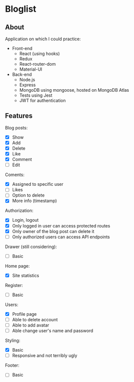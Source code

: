 # Bloglist

## About

Application on which I could practice:

- Front-end
  - React (using hooks)
  - Redux
  - React-router-dom
  - Material-UI
- Back-end
  - Node.js
  - Express
  - MongoDB using mongoose, hosted on MongoDB Atlas
  - Tests using Jest
  - JWT for authentication

## Features

Blog posts:

- [x] Show
- [x] Add
- [x] Delete
- [x] Like
- [x] Comment
- [ ] Edit

Coments:

- [x] Assigned to specific user
- [ ] Likes
- [ ] Option to delete
- [x] More info (timestamp)

Authorization:

- [x] Login, logout
- [x] Only logged in user can access protected routes
- [x] Only owner of the blog post can delete it
- [ ] Only authorized users can access API endpoints

Drawer (still considering):

- [ ] Basic

Home page:

- [x] Site statistics

Register:

- [ ] Basic

Users:

- [x] Profile page
- [ ] Able to delete account
- [ ] Able to add avatar
- [ ] Able change user's name and password

Styling:

- [x] Basic
- [ ] Responsive and not terribly ugly

Footer:

- [ ] Basic
